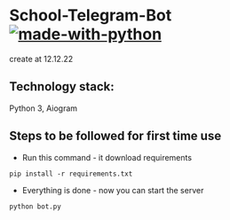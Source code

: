 # School-Telegram-Bot [![made-with-python](https://img.shields.io/badge/Made%20with-Python-1f425f.svg)](https://www.python.org/)
create at 12.12.22
## Technology stack:
Python 3, Aiogram
## Steps to be followed for first time use
- Run this command - it download requirements
```
pip install -r requirements.txt
```
- Everything is done - now you can start the server
```
python bot.py
```
